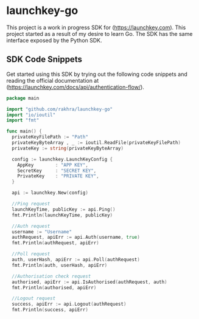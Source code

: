 launchkey-go
============

This project is a work in progress SDK for (https://launchkey.com). This project started as a result of my desire to learn Go. The SDK has the same interface exposed by the Python SDK.

## SDK Code Snippets
Get started using this SDK by trying out the following code snippets and reading the official documentation at (https://launchkey.com/docs/api/authentication-flow/).

~~~ go
package main

import "github.com/rakhra/launchkey-go"
import "io/ioutil"
import "fmt"

func main() {
  privateKeyFilePath := "Path"
  privateKeyByteArray , _ := ioutil.ReadFile(privateKeyFilePath)
  privateKey := string(privateKeyByteArray)

  config := launchkey.LaunchKeyConfig {
    AppKey        : "APP KEY",
    SecretKey     : "SECRET KEY",
    PrivateKey    : "PRIVATE KEY",
  }

  api := launchkey.New(config)

  //Ping request
  launchKeyTime, publicKey := api.Ping()
  fmt.Println(launchKeyTime, publicKey)

  //Auth request
  username := "Username"
  authRequest, apiErr := api.Auth(username, true)
  fmt.Println(authRequest, apiErr)

  //Poll request
  auth, userHash, apiErr := api.Poll(authRequest)
  fmt.Println(auth, userHash, apiErr)

  //Authorisation check request
  authorised, apiErr := api.IsAuthorised(authRequest, auth)
  fmt.Println(authorised, apiErr)

  //Logout request
  success, apiErr := api.Logout(authRequest)
  fmt.Println(success, apiErr)
~~~

